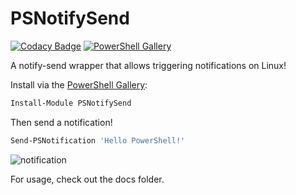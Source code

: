 # PSNotifySend

[![Codacy Badge](https://api.codacy.com/project/badge/Grade/1a9712c50f4848c287ef6608c840d259)](https://app.codacy.com/app/TylerLeonhardt/PSNotifySend?utm_source=github.com&utm_medium=referral&utm_content=TylerLeonhardt/PSNotifySend&utm_campaign=Badge_Grade_Dashboard)
[![PowerShell Gallery](https://img.shields.io/powershellgallery/v/PSNotifySend.svg?style=for-the-badge)](https://www.powershellgallery.com/packages/PSNotifySend)

A notify-send wrapper that allows triggering notifications on Linux!

Install via the [PowerShell Gallery](https://www.powershellgallery.com/packages/PSNotifySend):
```powershell
Install-Module PSNotifySend
```

Then send a notification!
```powershell
Send-PSNotification 'Hello PowerShell!'
```

![notification](https://pbs.twimg.com/media/Drk1r2OV4AAfo7q.jpg:large)

For usage, check out the docs folder.

